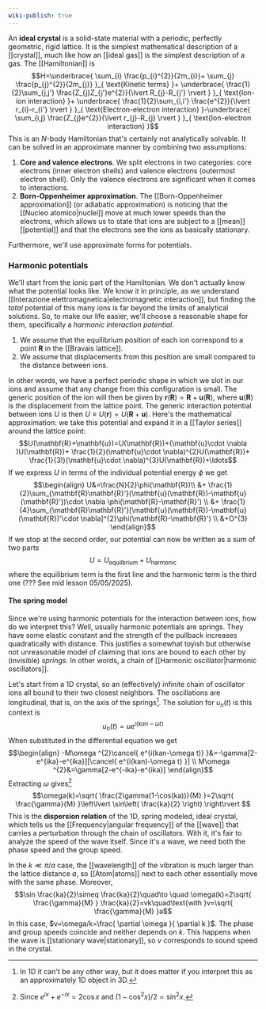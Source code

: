 ```yaml
---
wiki-publish: true
---
```

An **ideal crystal** is a solid-state material with a periodic, perfectly geometric, rigid lattice. It is the simplest mathematical description of a [[crystal]], much like how an [[ideal gas]] is the simplest description of a gas. The [[Hamiltonian]] is
$$H=\underbrace{ \sum_{i} \frac{p_{i}^{2}}{2m_{i}}+ \sum_{j} \frac{p_{j}^{2}}{2m_{j}} }_{ \text{Kinetic terms} }+ \underbrace{ \frac{1}{2}\sum_{j,j'} \frac{Z_{j}Z_{j'}e^{2}}{\lvert R_{j}-R_{j'} \rvert } }_{ \text{Ion-ion interaction} }+ \underbrace{ \frac{1}{2}\sum_{i,i'} \frac{e^{2}}{\lvert r_{i}-r_{i'} \rvert } }_{ \text{Electron-electron interaction} }-\underbrace{ \sum_{i,j} \frac{Z_{j}e^{2}}{\lvert r_{j}-R_{j} \rvert } }_{ \text{Ion-electron interaction} }$$
This is an $N$-body Hamiltonian that's certainly not analytically solvable. It can be solved in an approximate manner by combining two assumptions:
1. **Core and valence electrons**. We split electrons in two categories: core electrons (inner electron shells) and valence electrons (outermost electron shell). Only the valence electrons are significant when it comes to interactions.
2. **Born-Oppenheimer approximation**. The [[Born-Oppenheimer approximation]] (or adiabatic approximation) is noticing that the [[Nucleo atomico|nuclei]] move at much lower speeds than the electrons, which allows us to state that ions are subject to a [[mean]] [[potential]] and that the electrons see the ions as basically stationary.

Furthermore, we'll use approximate forms for potentials.
### Harmonic potentials
We'll start from the ionic part of the Hamiltonian. We don't actually know what the potential looks like. We know it in principle, as we understand [[Interazione elettromagnetica|electromagnetic interaction]], but finding the *total* potential of this many ions is far beyond the limits of analytical solutions. So, to make our life easier, we'll choose a reasonable shape for them, specifically a *harmonic interaction potential*.
1. We assume that the equilibrium position of each ion correspond to a point $\mathbf{R}$ in the [[Bravais lattice]].
2. We assume that displacements from this position are small compared to the distance between ions.

In other words, we have a perfect periodic shape in which we slot in our ions and assume that any change from this configuration is small. The generic position of the ion will then be given by $\mathbf{r}(\mathbf{R})=\mathbf{R}+\mathbf{u}(\mathbf{R})$, where $\mathbf{u}(\mathbf{R})$ is the displacement from the lattice point. The generic interaction potential between ions $U$ is then $U\equiv U(\mathbf{r})=U(\mathbf{R}+\mathbf{u})$. Here's the mathematical approximation: we take this potential and expand it in a [[Taylor series]] around the lattice point:
$$U(\mathbf{R}+\mathbf{u})=U(\mathbf{R})+(\mathbf{u}\cdot \nabla )U(\mathbf{R})+ \frac{1}{2}(\mathbf{u}\cdot \nabla)^{2}U(\mathbf{R})+ \frac{1}{3!}(\mathbf{u}\cdot \nabla)^{3}U(\mathbf{R})+\ldots$$
If we express $U$ in terms of the individual potential energy $\phi$ we get 
$$\begin{align}
U&=\frac{N}{2}\phi(\mathbf{R})\\
&+ \frac{1}{2}\sum_{\mathbf{R}\mathbf{R}'}(\mathbf{u}(\mathbf{R})-\mathbf{u}(\mathbf{R}'))\cdot \nabla \phi(\mathbf{R}-\mathbf{R}') \\
&+ \frac{1}{4}\sum_{\mathbf{R}\mathbf{R}'}[\mathbf{u}(\mathbf{R})-\mathbf{u}(\mathbf{R})'\cdot \nabla]^{2}\phi(\mathbf{R}-\mathbf{R}') \\
&+O^{3}
\end{align}$$
If we stop at the second order, our potential can now be written as a sum of two parts
$$U=U_\text{equilbrium}+U_\text{harmonic}$$
where the equilibrium term is the first line and the harmonic term is the third one (??? See mid lesson 05/05/2025).
#### The spring model
Since we're using harmonic potentials for the interaction between ions, how do we interpret this? Well, usually harmonic potentials are springs. They have some elastic constant and the strength of the pullback increases quadratically with distance. This justifies a somewhat toyish but otherwise not unreasonable model of claiming that ions are bound to each other by (invisible) *springs*. In other words, a chain of [[Harmonic oscillator|harmonic oscillators]].

Let's start from a 1D crystal, so an (effectively) infinite chain of oscillator ions all bound to their two closest neighbors. The oscillations are longitudinal, that is, on the axis of the springs[^1]. The solution for $u_{n}(t)$ is this context is
$$u_{n}(t)=ue^{i(kan-\omega t)}$$
When substituted in the differential equation we get
$$\begin{align}
-M\omega ^{2}\cancel{ e^{i(kan-\omega t)} }&=-\gamma[2-e^{ika}-e^{ika}][\cancel{ e^{i(kan)-\omega t} }] \\
M\omega ^{2}&=\gamma[2-e^{-ika}-e^{ika}]
\end{align}$$
Extracting $\omega$ gives[^2]
$$\omega(k)=\sqrt{ \frac{2\gamma(1-\cos(ka))}{M} }=2\sqrt{ \frac{\gamma}{M} }\left\lvert  \sin\left( \frac{ka}{2} \right)  \right\rvert $$
This is the **dispersion relation** of the 1D, spring modeled, ideal crystal, which tells us the [[Frequency|angular frequency]] of the [[wave]] that carries a perturbation through the chain of oscillators. With it, it's fair to analyze the speed of the wave itself. Since it's a wave, we need both the phase speed and the group speed.

In the $k\ll \pi/a$ case, the [[wavelength]] of the vibration is much larger than the lattice distance $a$, so [[Atom|atoms]] next to each other essentially move with the same phase. Moreover,
$$\sin \frac{ka}{2}\simeq \frac{ka}{2}\quad\to \quad \omega(k)=2\sqrt{ \frac{\gamma}{M} } \frac{ka}{2}=vk\quad\text{with }v=\sqrt{ \frac{\gamma}{M} }a$$
In this case, $v=\omega/k=\frac{ \partial \omega }{ \partial k }$. The phase and group speeds coincide and neither depends on $k$. This happens when the wave is [[stationary wave|stationary]], so $v$ corresponds to sound speed in the crystal.

[^1]: In 1D it can't be any other way, but it does matter if you interpret this as an approximately 1D object in 3D.

[^2]: Since $e^{ix}+e^{-ix}=2\cos x$ and  $(1-\cos ^{2}x)/2=\sin ^{2}x$.
